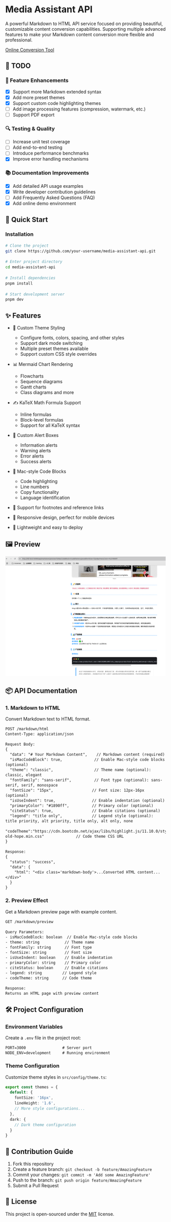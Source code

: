 # Media Assistant API

A powerful Markdown to HTML API service focused on providing beautiful, customizable content conversion capabilities. Supporting multiple advanced features to make your Markdown content conversion more flexible and professional.

[Online Conversion Tool](https://md.openwrite.cn/)

## 📝 TODO

### 🎨 Feature Enhancements
- [x] Support more Markdown extended syntax
- [x] Add more preset themes
- [x] Support custom code highlighting themes
- [ ] Add image processing features (compression, watermark, etc.)
- [ ] Support PDF export

### 🔍 Testing & Quality
- [ ] Increase unit test coverage
- [ ] Add end-to-end testing
- [ ] Introduce performance benchmarks
- [x] Improve error handling mechanisms

### 📚 Documentation Improvements
- [x] Add detailed API usage examples
- [x] Write developer contribution guidelines
- [ ] Add Frequently Asked Questions (FAQ)
- [x] Add online demo environment

## 🚀 Quick Start

### Installation

```bash
# Clone the project
git clone https://github.com/your-username/media-assistant-api.git

# Enter project directory
cd media-assistant-api

# Install dependencies
pnpm install

# Start development server
pnpm dev
```

## ✨ Features

- 🎨 Custom Theme Styling
  - Configure fonts, colors, spacing, and other styles
  - Support dark mode switching
  - Multiple preset themes available
  - Support custom CSS style overrides

- 📊 Mermaid Chart Rendering
  - Flowcharts
  - Sequence diagrams
  - Gantt charts
  - Class diagrams and more

- ✍️ KaTeX Math Formula Support
  - Inline formulas
  - Block-level formulas
  - Support for all KaTeX syntax

- 🎯 Custom Alert Boxes
  - Information alerts
  - Warning alerts
  - Error alerts
  - Success alerts

- 💫 Mac-style Code Blocks
  - Code highlighting
  - Line numbers
  - Copy functionality
  - Language identification

- 🔗 Support for footnotes and reference links
- 📱 Responsive design, perfect for mobile devices
- 🎈 Lightweight and easy to deploy

## 🖼️ Preview

![Preview Image](assets/preview.png)

## 📦 API Documentation

### 1. Markdown to HTML

Convert Markdown text to HTML format.

```http
POST /markdown/html
Content-Type: application/json

Request Body:
{
  "data": "# Your Markdown Content",    // Markdown content (required)
  "isMacCodeBlock": true,              // Enable Mac-style code blocks (optional)
  "theme": "classic",                  // Theme name (optional): classic, elegant
  "fontFamily": "sans-serif",          // Font type (optional): sans-serif, serif, monospace
  "fontSize": "15px",                 // Font size: 12px-16px (optional)
  "isUseIndent": true,                // Enable indentation (optional)
  "primaryColor": "#1890ff",          // Primary color (optional)
  "citeStatus": true,                 // Enable citations (optional)
  "legend": "title only",             // Legend style (optional): title priority, alt priority, title only, alt only, none
  "codeTheme":"https://cdn.bootcdn.net/ajax/libs/highlight.js/11.10.0/styles/an-old-hope.min.css"              // Code theme CSS URL
}

Response:
{
  "status": "success",
  "data": {
    "html": "<div class='markdown-body'>...Converted HTML content...</div>"
  }
}
```

### 2. Preview Effect

Get a Markdown preview page with example content.

```http
GET /markdown/preview

Query Parameters:
- isMacCodeBlock: boolean  // Enable Mac-style code blocks
- theme: string           // Theme name
- fontFamily: string      // Font type
- fontSize: string        // Font size
- isUseIndent: boolean    // Enable indentation
- primaryColor: string    // Primary color
- citeStatus: boolean     // Enable citations
- legend: string         // Legend style
- codeTheme: string      // Code theme

Response:
Returns an HTML page with preview content
```

## 🛠️ Project Configuration

### Environment Variables

Create a `.env` file in the project root:

```env
PORT=3000                # Server port
NODE_ENV=development     # Running environment
```

### Theme Configuration

Customize theme styles in `src/config/theme.ts`:

```typescript
export const themes = {
  default: {
    fontSize: '16px',
    lineHeight: '1.6',
    // More style configurations...
  },
  dark: {
    // Dark theme configuration
  }
}
```

## 🤝 Contribution Guide

1. Fork this repository
2. Create a feature branch: `git checkout -b feature/AmazingFeature`
3. Commit your changes: `git commit -m 'Add some AmazingFeature'`
4. Push to the branch: `git push origin feature/AmazingFeature`
5. Submit a Pull Request

## 📄 License

This project is open-sourced under the [MIT](LICENSE) license.